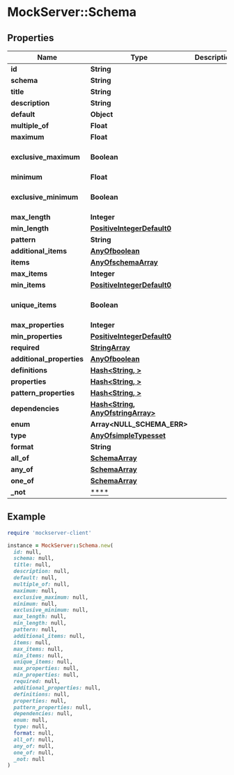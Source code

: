 # MockServer::Schema

## Properties

| Name | Type | Description | Notes |
| ---- | ---- | ----------- | ----- |
| **id** | **String** |  | [optional] |
| **schema** | **String** |  | [optional] |
| **title** | **String** |  | [optional] |
| **description** | **String** |  | [optional] |
| **default** | **Object** |  | [optional] |
| **multiple_of** | **Float** |  | [optional] |
| **maximum** | **Float** |  | [optional] |
| **exclusive_maximum** | **Boolean** |  | [optional][default to false] |
| **minimum** | **Float** |  | [optional] |
| **exclusive_minimum** | **Boolean** |  | [optional][default to false] |
| **max_length** | **Integer** |  | [optional] |
| **min_length** | [**PositiveIntegerDefault0**](PositiveIntegerDefault0.md) |  | [optional] |
| **pattern** | **String** |  | [optional] |
| **additional_items** | [**AnyOfboolean**](AnyOfboolean.md) |  | [optional] |
| **items** | [**AnyOfschemaArray**](AnyOfschemaArray.md) |  | [optional] |
| **max_items** | **Integer** |  | [optional] |
| **min_items** | [**PositiveIntegerDefault0**](PositiveIntegerDefault0.md) |  | [optional] |
| **unique_items** | **Boolean** |  | [optional][default to false] |
| **max_properties** | **Integer** |  | [optional] |
| **min_properties** | [**PositiveIntegerDefault0**](PositiveIntegerDefault0.md) |  | [optional] |
| **required** | [**StringArray**](StringArray.md) |  | [optional] |
| **additional_properties** | [**AnyOfboolean**](AnyOfboolean.md) |  | [optional] |
| **definitions** | [**Hash&lt;String, &gt;**](.md) |  | [optional] |
| **properties** | [**Hash&lt;String, &gt;**](.md) |  | [optional] |
| **pattern_properties** | [**Hash&lt;String, &gt;**](.md) |  | [optional] |
| **dependencies** | [**Hash&lt;String, AnyOfstringArray&gt;**](AnyOfstringArray.md) |  | [optional] |
| **enum** | **Array&lt;NULL_SCHEMA_ERR&gt;** |  | [optional] |
| **type** | [**AnyOfsimpleTypesset**](AnyOfsimpleTypesset.md) |  | [optional] |
| **format** | **String** |  | [optional] |
| **all_of** | [**SchemaArray**](SchemaArray.md) |  | [optional] |
| **any_of** | [**SchemaArray**](SchemaArray.md) |  | [optional] |
| **one_of** | [**SchemaArray**](SchemaArray.md) |  | [optional] |
| **_not** | [****](.md) |  | [optional] |

## Example

```ruby
require 'mockserver-client'

instance = MockServer::Schema.new(
  id: null,
  schema: null,
  title: null,
  description: null,
  default: null,
  multiple_of: null,
  maximum: null,
  exclusive_maximum: null,
  minimum: null,
  exclusive_minimum: null,
  max_length: null,
  min_length: null,
  pattern: null,
  additional_items: null,
  items: null,
  max_items: null,
  min_items: null,
  unique_items: null,
  max_properties: null,
  min_properties: null,
  required: null,
  additional_properties: null,
  definitions: null,
  properties: null,
  pattern_properties: null,
  dependencies: null,
  enum: null,
  type: null,
  format: null,
  all_of: null,
  any_of: null,
  one_of: null,
  _not: null
)
```

